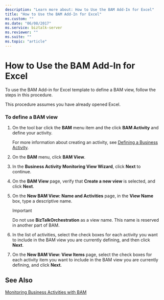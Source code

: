 ```yaml
---
description: "Learn more about: How to Use the BAM Add-In for Excel"
title: "How to Use the BAM Add-In for Excel"
ms.custom: ""
ms.date: "06/08/2017"
ms.service: biztalk-server
ms.reviewer: ""
ms.suite: ""
ms.topic: "article"
---
```

# How to Use the BAM Add-In for Excel
To use the BAM Add-in for Excel template to define a BAM view, follow the steps in this procedure.  
  
 This procedure assumes you have already opened Excel.  
  
### To define a BAM view  
  
1.  On the tool bar click the **BAM** menu item and the click **BAM Activity** and define your activity.  
  
     For more information about creating an activity, see [Defining a Business Activity](../core/how-to-define-a-business-activity.md).  
  
2.  On the **BAM** menu, click **BAM View**.  
  
3.  In the **Business Activity Monitoring View Wizard**, click **Next** to continue.  
  
4.  On the **BAM View** page, verify that **Create a new view** is selected, and click **Next**.  
  
5.  On the **New BAM View: Name and Activities** page, in the **View Name** box, type a descriptive name.  
  
    > [!IMPORTANT]
    >  Do not use **BizTalkOrchestration** as a view name. This name is reserved in another part of BAM.  
  
6.  In the list of activities, select the check boxes for each activity you want to include in the BAM view you are currently defining, and then click **Next**.  
  
7.  On the **New BAM View: View Items** page, select the check boxes for each activity item you want to include in the BAM view you are currently defining, and click **Next**.  
  
## See Also  
 [Monitoring Business Activities with BAM](../core/monitoring-business-activities-with-bam.md)
